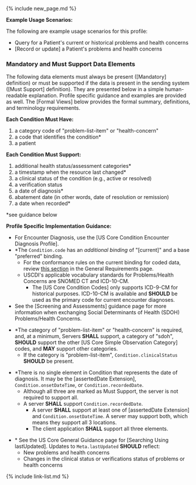 {% include new_page.md %}

**Example Usage Scenarios:**

The following are example usage scenarios for this profile:

-   Query for a Patient's current or historical problems and health concerns
-   [Record or update] a Patient's problems and health concerns

### Mandatory and Must Support Data Elements


The following data elements must always be present ([Mandatory] definition) or must be supported if the data is present in the sending system ([Must Support] definition). They are presented below in a simple human-readable explanation. Profile specific guidance and examples are provided as well. The [Formal Views] below provides the formal summary, definitions, and terminology requirements.  

**Each Condition Must Have:**

1. a category code of "problem-list-item" or "health-concern"
2. a code that identifies the condition*
3. a patient

**Each Condition Must Support:**

1. additional health status/assessment categories*
2. a timestamp when the resource last changed*
3. a clinical status of the condition (e.g., active or resolved)
4. a verification status
5. a date of diagnosis*
6. abatement date (in other words, date of resolution or remission)
7. a date when recorded*

*see guidance below

**Profile Specific Implementation Guidance:**

* For Encounter Diagnosis, use the [US Core Condition Encounter Diagnosis Profile].
* \*The `Condition.code` has an *additional binding* of "[current]" and a base "preferred" binding.
  - For the conformance rules on the current binding for coded data, review [this section](general-requirements.html#current-binding-for-coded-elements) in the General Requirements page.
  - USCDI's applicable vocabulary standards for Problems/Health Concerns are SNOMED CT and ICD-10-CM.
    - The [US Core Condition Codes] only supports ICD-9-CM for historical purposes. ICD-10-CM is available and **SHOULD** be used as the primary code for current encounter diagnoses.
* See the [Screening and Assessments] guidance page for more information when exchanging Social Determinants of Health (SDOH) Problems/Health Concerns.
<div class="bg-success" markdown="1">

* \*The category of "problem-list-item" or "health-concern" is required, and, at a minimum, Servers **SHALL** support, a category of "sdoh", **SHOULD** support the other [US Core Simple Observation Category] codes, and **MAY** support other categories.
  * If the category is "problem-list-item", `Condition.clinicalStatus` **SHOULD** be present.
</div><!-- new-content -->

* \*There is no single element in Condition that represents the date of diagnosis. It may be the [assertedDate Extension], `Condition.onsetDateTime`, or `Condition.recordedDate`.
    * Although all three are marked as Must Support, the server is not required to support all.
  * A server **SHALL** support `Condition.recordedDate`.
    * A server **SHALL** support at least one of [assertedDate Extension] and `Condition.onsetDateTime`. A server may support both, which means they support all 3 locations.
    * The client application **SHALL** support all three elements.

- \* See the US Core General Guidance page for [Searching Using lastUpdated]. Updates to `Meta.lastUpdated` **SHOULD** reflect:
  - New problems and health concerns
  - Changes in the clinical status or verifications status of problems or health concerns



{% include link-list.md %}
